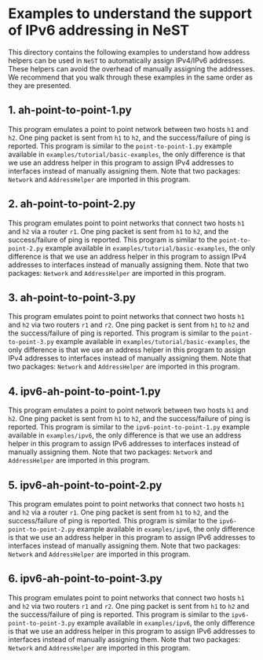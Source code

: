 # Examples to understand the support of IPv6 addressing in NeST

This directory contains the following examples to understand how address
helpers can be used in `NeST` to automatically assign IPv4/IPv6 addresses.
These helpers can avoid the overhead of manually assigning the addresses.
We recommend that you walk through these examples in the same order as they
are presented.

## 1. ah-point-to-point-1.py
This program emulates a point to point network between two hosts `h1` and
`h2`. One ping packet is sent from `h1` to `h2`, and the success/failure
of ping is reported. This program is similar to the `point-to-point-1.py`
example available in `examples/tutorial/basic-examples`, the only difference
is that we use an address helper in this program to assign IPv4 addresses to
interfaces instead of manually assigning them. Note that two packages:
`Network` and `AddressHelper` are imported in this program.

## 2. ah-point-to-point-2.py
This program emulates point to point networks that connect two hosts `h1`
and `h2` via a router `r1`. One ping packet is sent from `h1` to `h2`, and
the success/failure of ping is reported. This program is similar to the
`point-to-point-2.py` example available in `examples/tutorial/basic-examples`,
the only difference is that we use an address helper in this program to
assign IPv4 addresses to interfaces instead of manually assigning them. Note
that two packages: `Network` and `AddressHelper` are imported in this program.

## 3. ah-point-to-point-3.py
This program emulates point to point networks that connect two hosts `h1` and
`h2` via two routers `r1` and `r2`. One ping packet is sent from `h1` to `h2`
and the success/failure of ping is reported. This program is similar to the
`point-to-point-3.py` example available in `examples/tutorial/basic-examples`,
the only difference is that we use an address helper in this program to
assign IPv4 addresses to interfaces instead of manually assigning them. Note
that two packages: `Network` and `AddressHelper` are imported in this program.

## 4. ipv6-ah-point-to-point-1.py
This program emulates a point to point network between two hosts `h1` and
`h2`. One ping packet is sent from `h1` to `h2`, and the success/failure
of ping is reported. This program is similar to the `ipv6-point-to-point-1.py`
example available in `examples/ipv6`, the only difference is that we use an
address helper in this program to assign IPv6 addresses to interfaces instead
of manually assigning them. Note that two packages: `Network` and
`AddressHelper` are imported in this program.

## 5. ipv6-ah-point-to-point-2.py
This program emulates point to point networks that connect two hosts `h1`
and `h2` via a router `r1`. One ping packet is sent from `h1` to `h2`, and
the success/failure of ping is reported. This program is similar to the
`ipv6-point-to-point-2.py` example available in `examples/ipv6`, the only
difference is that we use an address helper in this program to assign IPv6
addresses to interfaces instead of manually assigning them. Note that two
packages: `Network` and `AddressHelper` are imported in this program.

## 6. ipv6-ah-point-to-point-3.py
This program emulates point to point networks that connect two hosts `h1` and
`h2` via two routers `r1` and `r2`. One ping packet is sent from `h1` to `h2`
and the success/failure of ping is reported. This program is similar to the
`ipv6-point-to-point-3.py` example available in `examples/ipv6`, the only
difference is that we use an address helper in this program to assign IPv6
addresses to interfaces instead of manually assigning them. Note that two
packages: `Network` and `AddressHelper` are imported in this program.
